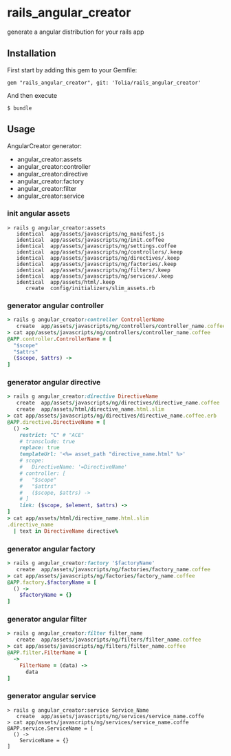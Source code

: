 # rails_angular_creator

generate a angular distribution for your rails app

## Installation

First start by adding this gem to your Gemfile:
```
gem "rails_angular_creator", git: 'Tolia/rails_angular_creator'
```
And then execute
```
$ bundle
```


## Usage

AngularCreator generator:
-  angular_creator:assets
-  angular_creator:controller
-  angular_creator:directive
-  angular_creator:factory
-  angular_creator:filter
-  angular_creator:service‎

### init angular assets
```
> rails g angular_creator:assets
   identical  app/assets/javascripts/ng_manifest.js
   identical  app/assets/javascripts/ng/init.coffee
   identical  app/assets/javascripts/ng/settings.coffee
   identical  app/assets/javascripts/ng/controllers/.keep
   identical  app/assets/javascripts/ng/directives/.keep
   identical  app/assets/javascripts/ng/factories/.keep
   identical  app/assets/javascripts/ng/filters/.keep
   identical  app/assets/javascripts/ng/services‎/.keep
   identical  app/assets/html/.keep
      create  config/initializers/slim_assets.rb
```

### generator angular controller
``` ruby
> rails g angular_creator:controller ControllerName
   create  app/assets/javascripts/ng/controllers/controller_name.coffee
> cat app/assets/javascripts/ng/controllers/controller_name.coffee
@APP.controller.ControllerName = [
  "$scope"
  "$attrs"
  ($scope, $attrs) ->
]
```

### generator angular directive
``` ruby
> rails g angular_creator:directive DirectiveName
   create  app/assets/javascripts/ng/directives/directive_name.coffee
   create  app/assets/html/directive_name.html.slim
> cat app/assets/javascripts/ng/directives/directive_name.coffee.erb
@APP.directive.DirectiveName = [
  () ->
    restrict: "C" # "ACE"
    # transclude: true    
    replace: true
    templateUrl: '<%= asset_path "directive_name.html" %>'
    # scope:
    #   DirectiveName: '=DirectiveName'
    # controller: [
    #   "$scope"
    #   "$attrs"
    #   ($scope, $attrs) ->
    # ]
    link: ($scope, $element, $attrs) ->
]
> cat app/assets/html/directive_name.html.slim
.directive_name
  | text in DirectiveName directive%
```

### generator angular factory
``` ruby
> rails g angular_creator:factory '$factoryName' 
   create  app/assets/javascripts/ng/factories/factory_name.coffee
> cat app/assets/javascripts/ng/factories/factory_name.coffee
@APP.factory.$factoryName = [
  () ->
    $factoryName = {}
]
```

### generator angular filter
``` ruby
> rails g angular_creator:filter filter_name
   create  app/assets/javascripts/ng/filters/filter_name.coffee
> cat app/assets/javascripts/ng/filters/filter_name.coffee
@APP.filter.FilterName = [
  ->
    FilterName = (data) ->
      data
]
```

### generator angular service‎
```
> rails g angular_creator:service Service_Name
   create  app/assets/javascripts/ng/services/service_name.coffe
> cat app/assets/javascripts/ng/services/service_name.coffe
@APP.service.ServiceName = [
  () ->
    ServiceName = {}
]
```
